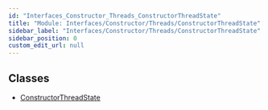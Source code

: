 ```yaml
---
id: "Interfaces_Constructor_Threads_ConstructorThreadState"
title: "Module: Interfaces/Constructor/Threads/ConstructorThreadState"
sidebar_label: "Interfaces/Constructor/Threads/ConstructorThreadState"
sidebar_position: 0
custom_edit_url: null
---
```


## Classes

- [ConstructorThreadState](../classes/Interfaces_Constructor_Threads_ConstructorThreadState.ConstructorThreadState.md)
